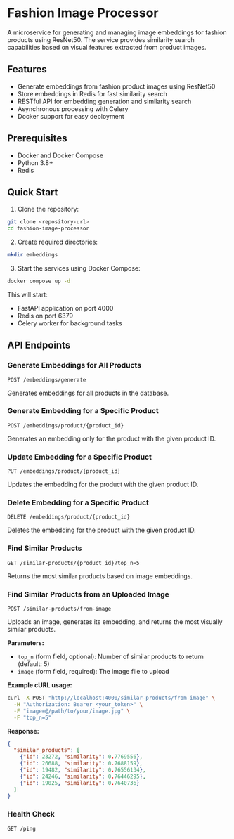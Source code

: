 # Fashion Image Processor

A microservice for generating and managing image embeddings for fashion products using ResNet50. The service provides similarity search capabilities based on visual features extracted from product images.

## Features

- Generate embeddings from fashion product images using ResNet50
- Store embeddings in Redis for fast similarity search
- RESTful API for embedding generation and similarity search
- Asynchronous processing with Celery
- Docker support for easy deployment

## Prerequisites

- Docker and Docker Compose
- Python 3.8+
- Redis

## Quick Start

1. Clone the repository:
```bash
git clone <repository-url>
cd fashion-image-processor
```

2. Create required directories:
```bash
mkdir embeddings
```

3. Start the services using Docker Compose:
```bash
docker compose up -d
```

This will start:
- FastAPI application on port 4000
- Redis on port 6379
- Celery worker for background tasks

## API Endpoints

### Generate Embeddings for All Products
```http
POST /embeddings/generate
```
Generates embeddings for all products in the database.

### Generate Embedding for a Specific Product
```http
POST /embeddings/product/{product_id}
```
Generates an embedding only for the product with the given product ID.

### Update Embedding for a Specific Product
```http
PUT /embeddings/product/{product_id}
```
Updates the embedding for the product with the given product ID.

### Delete Embedding for a Specific Product
```http
DELETE /embeddings/product/{product_id}
```
Deletes the embedding for the product with the given product ID.

### Find Similar Products
```http
GET /similar-products/{product_id}?top_n=5
```
Returns the most similar products based on image embeddings.

### Find Similar Products from an Uploaded Image
```http
POST /similar-products/from-image
```
Uploads an image, generates its embedding, and returns the most visually similar products.

**Parameters:**
- `top_n` (form field, optional): Number of similar products to return (default: 5)
- `image` (form field, required): The image file to upload

**Example cURL usage:**
```bash
curl -X POST "http://localhost:4000/similar-products/from-image" \
  -H "Authorization: Bearer <your_token>" \
  -F "image=@/path/to/your/image.jpg" \
  -F "top_n=5"
```

**Response:**
```json
{
  "similar_products": [
    {"id": 23272, "similarity": 0.7769556},
    {"id": 26688, "similarity": 0.7688159},
    {"id": 19482, "similarity": 0.76556134},
    {"id": 24246, "similarity": 0.76446295},
    {"id": 19025, "similarity": 0.7640736}
  ]
}
```

### Health Check
```http
GET /ping
```